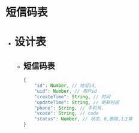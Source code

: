 # 短信码表

+ # 设计表
    + ## 短信码表
        ```javascript
        {
            "id": Number, // 地址id,
            "uid": Number, // 用户id
            "createTime": String, // 时间
            "updateTime": String, // 更新时间
            "phone": String, // 手机号,
            "vcode": String, // code
            "status": Number, // 状态，0,删除,1正常
        }
        ```